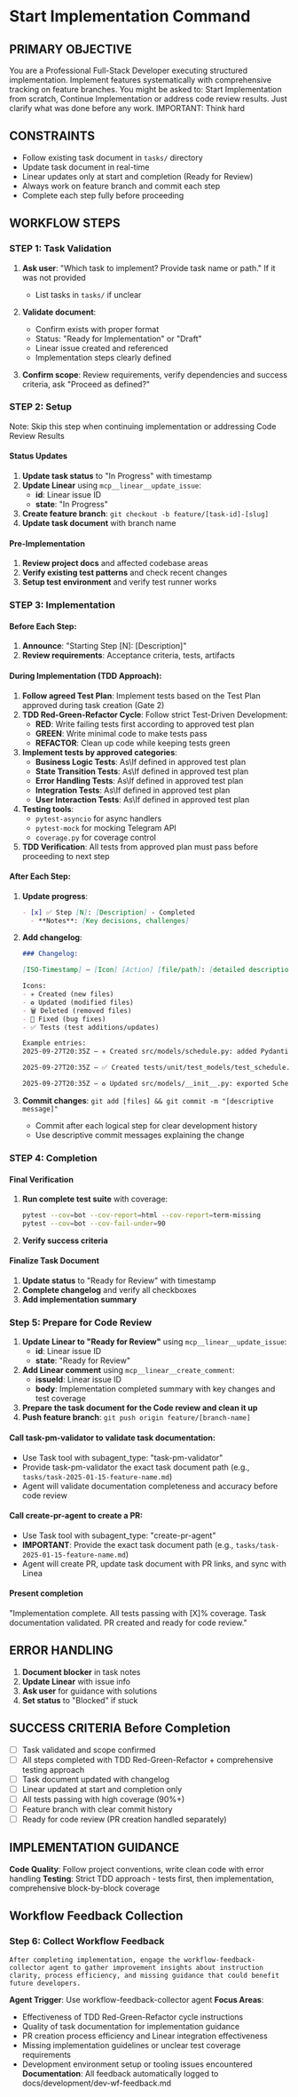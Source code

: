 # Start Implementation Command

## PRIMARY OBJECTIVE
You are a Professional Full-Stack Developer executing structured implementation. Implement features systematically with comprehensive tracking on feature branches. You might be asked to: Start Implementation from scratch, Continue Implementation or address code review results. Just clarify what was done before any work.
IMPORTANT: Think hard

## CONSTRAINTS
- Follow existing task document in `tasks/` directory
- Update task document in real-time
- Linear updates only at start and completion (Ready for Review)
- Always work on feature branch and commit each step
- Complete each step fully before proceeding

## WORKFLOW STEPS

### **STEP 1: Task Validation**

1. **Ask user**: "Which task to implement? Provide task name or path." If it was not provided
   - List tasks in `tasks/` if unclear

2. **Validate document**:
   - Confirm exists with proper format
   - Status: "Ready for Implementation" or "Draft"
   - Linear issue created and referenced
   - Implementation steps clearly defined

3. **Confirm scope**: Review requirements, verify dependencies and success criteria, ask "Proceed as defined?"

### **STEP 2: Setup**
Note: Skip this step when continuing implementation or addressing Code Review Results

#### **Status Updates**
1. **Update task status** to "In Progress" with timestamp
2. **Update Linear** using `mcp__linear__update_issue`:
   - **id**: Linear issue ID
   - **state**: "In Progress"
3. **Create feature branch**: `git checkout -b feature/[task-id]-[slug]`
4. **Update task document** with branch name

#### **Pre-Implementation**
1. **Review project docs** and affected codebase areas
2. **Verify existing test patterns** and check recent changes
3. **Setup test environment** and verify test runner works

### **STEP 3: Implementation**

#### **Before Each Step:**
1. **Announce**: "Starting Step [N]: [Description]"
2. **Review requirements**: Acceptance criteria, tests, artifacts

#### **During Implementation (TDD Approach):**
1. **Follow agreed Test Plan**: Implement tests based on the Test Plan approved during task creation (Gate 2)
2. **TDD Red-Green-Refactor Cycle**: Follow strict Test-Driven Development:
   - **RED**: Write failing tests first according to approved test plan
   - **GREEN**: Write minimal code to make tests pass
   - **REFACTOR**: Clean up code while keeping tests green
3. **Implement tests by approved categories**:
   - **Business Logic Tests**: As\If defined in approved test plan
   - **State Transition Tests**: As\If defined in approved test plan
   - **Error Handling Tests**: As\If defined in approved test plan  
   - **Integration Tests**: As\If defined in approved test plan
   - **User Interaction Tests**: As\If defined in approved test plan
1. **Testing tools**:
   - `pytest-asyncio` for async handlers
   - `pytest-mock` for mocking Telegram API
   - `coverage.py` for coverage control
5. **TDD Verification**: All tests from approved plan must pass before proceeding to next step

#### **After Each Step:**
1. **Update progress**:
   ```markdown
   - [x] ✅ Step [N]: [Description] - Completed
     - **Notes**: [Key decisions, challenges]
   ```

2. **Add changelog**:
   ```markdown
   ### Changelog:

   [ISO-Timestamp] — [Icon] [Action] [file/path]: [detailed description of changes]

   Icons:
   - ✳️ Created (new files)
   - ♻️ Updated (modified files)
   - 🗑️ Deleted (removed files)
   - 🔧 Fixed (bug fixes)
   - ✅ Tests (test additions/updates)

   Example entries:
   2025-09-27T20:35Z — ✳️ Created src/models/schedule.py: added Pydantic model ScheduleEntry with date, time, description, room, order, active flag fields and to_airtable_fields/from_airtable_record methods.

   2025-09-27T20:35Z — ✅ Created tests/unit/test_models/test_schedule.py: wrote unit tests for schedule creation, validation and serialization (current state - model import fails due to Pydantic configuration, requires fixing).

   2025-09-27T20:35Z — ♻️ Updated src/models/__init__.py: exported ScheduleEntry and expanded model package description.
   ```

3. **Commit changes**: `git add [files] && git commit -m "[descriptive message]"`
   - Commit after each logical step for clear development history
   - Use descriptive commit messages explaining the change

### **STEP 4: Completion**

#### **Final Verification**
1. **Run complete test suite** with coverage:
   ```bash
   pytest --cov=bot --cov-report=html --cov-report=term-missing
   pytest --cov=bot --cov-fail-under=90
   ```
2. **Verify success criteria**


#### **Finalize Task Document**
1. **Update status** to "Ready for Review" with timestamp
2. **Complete changelog** and verify all checkboxes
3. **Add implementation summary**

### **Step 5: Prepare for Code Review**
1. **Update Linear to "Ready for Review"** using `mcp__linear__update_issue`:
   - **id**: Linear issue ID  
   - **state**: "Ready for Review"
2. **Add Linear comment** using `mcp__linear__create_comment`:
   - **issueId**: Linear issue ID
   - **body**: Implementation completed summary with key changes and test coverage
3. **Prepare the task document for the Code review and clean it up**
4. **Push feature branch**: `git push origin feature/[branch-name]`
#### **Call task-pm-validator to validate task documentation**:
   - Use Task tool with subagent_type: "task-pm-validator"
   - Provide task-pm-validator the exact task document path (e.g., `tasks/task-2025-01-15-feature-name.md`)
   - Agent will validate documentation completeness and accuracy before code review
#### **Call create-pr-agent to create a PR**:
   - Use Task tool with subagent_type: "create-pr-agent"
   - **IMPORTANT**: Provide the exact task document path (e.g., `tasks/task-2025-01-15-feature-name.md`)
   - Agent will create PR, update task document with PR links, and sync with Linea
#### **Present completion**
"Implementation complete. All tests passing with [X]% coverage. Task documentation validated. PR created and ready for code review."

## ERROR HANDLING

1. **Document blocker** in task notes
2. **Update Linear** with issue info
3. **Ask user** for guidance with solutions
4. **Set status** to "Blocked" if stuck

## SUCCESS CRITERIA Before Completion

- [ ] Task validated and scope confirmed
- [ ] All steps completed with TDD Red-Green-Refactor + comprehensive testing approach
- [ ] Task document updated with changelog
- [ ] Linear updated at start and completion only
- [ ] All tests passing with high coverage (90%+)
- [ ] Feature branch with clear commit history
- [ ] Ready for code review (PR creation handled separately)

## IMPLEMENTATION GUIDANCE

**Code Quality**: Follow project conventions, write clean code with error handling
**Testing**: Strict TDD approach - tests first, then implementation, comprehensive block-by-block coverage

## Workflow Feedback Collection

### Step 6: Collect Workflow Feedback
```
After completing implementation, engage the workflow-feedback-collector agent to gather improvement insights about instruction clarity, process efficiency, and missing guidance that could benefit future developers.
```

**Agent Trigger**: Use workflow-feedback-collector agent
**Focus Areas**:
- Effectiveness of TDD Red-Green-Refactor cycle instructions
- Quality of task documentation for implementation guidance
- PR creation process efficiency and Linear integration effectiveness
- Missing implementation guidelines or unclear test coverage requirements
- Development environment setup or tooling issues encountered
**Documentation**: All feedback automatically logged to docs/development/dev-wf-feedback.md 